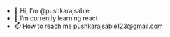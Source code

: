 - 👋 Hi, I’m @pushkarajsable
- 🌱 I’m currently learning react
- 📫 How to reach me pushkarajsable123@gmail.com

<!---
pushkarajsable/pushkarajsable is a ✨ special ✨ repository because its `README.md` (this file) appears on your GitHub profile.
You can click the Preview link to take a look at your changes.
--->
